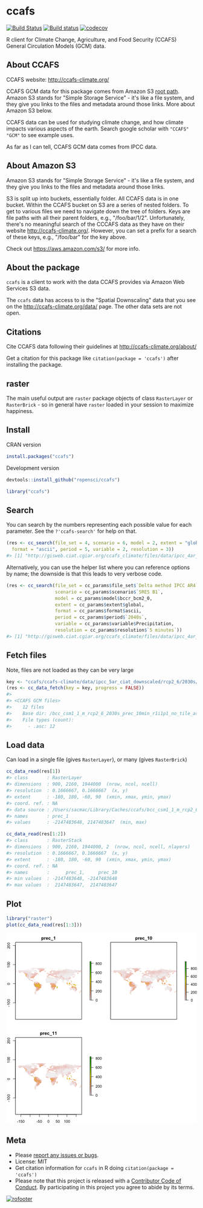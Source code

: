 ccafs
=====



<!-- README.md is generated from README.Rmd. Please edit that file -->

[![Build Status](https://travis-ci.org/ropensci/ccafs.svg?branch=master)](https://travis-ci.org/ropensci/ccafs)
[![Build status](https://ci.appveyor.com/api/projects/status/rd3u4qqmlcloh5j7?svg=true)](https://ci.appveyor.com/project/sckott/ccafs)
[![codecov](https://codecov.io/gh/ropensci/ccafs/branch/master/graph/badge.svg)](https://codecov.io/gh/ropensci/ccafs)


R client for Climate Change, Agriculture, and Food Security (CCAFS)
General Circulation Models (GCM) data.

## About CCAFS

CCAFS website: <http://ccafs-climate.org/>

CCAFS GCM data for this package comes from Amazon S3
[root path](http://cgiardata.s3.amazonaws.com). Amazon S3 stands for "Simple
Storage Service" - it's like a file system, and they give you links to the files
and metadata around those links.  More about Amazon S3 below.

CCAFS data can be used for studying climate change, and how climate impacts
various aspects of the earth. Search google scholar with `"CCAFS" "GCM"` to
see example uses.

As far as I can tell, CCAFS GCM data comes from IPCC data.

## About Amazon S3

Amazon S3 stands for "Simple Storage Service" - it's like a file system,
and they give you links to the files and metadata around those links.

S3 is split up into buckets, essentially folder. All CCAFS data is in
one bucket. Within the CCAFS bucket on S3 are a series of nested folders.
To get to various files we need to navigate down the tree of folders.
Keys are file paths with all their parent folders, e.g., "/foo/bar/1/2".
Unfortunately, there's no meaningful search of the CCCAFS data as they
have on their website <http://ccafs-climate.org/>. However, you can
set a prefix for a search of these keys, e.g., "/foo/bar" for the key
above.

Check out <https://aws.amazon.com/s3/> for more info.

## About the package

`ccafs` is a client to work with the data CCAFS provides via Amazon Web
Services S3 data.

The `ccafs` data has access to is the "Spatial Downscaling" data that you see
on the <http://ccafs-climate.org/data/> page. The other data sets are not
open.

## Citations

Cite CCAFS data following their guidelines at <http://ccafs-climate.org/about/>

Get a citation for this package like `citation(package = 'ccafs')` after
installing the package.

## raster

The main useful output are `raster` package objects of class `RasterLayer` or `RasterBrick` - so in general have `raster` loaded in your session to maximize
happiness.

## Install

CRAN version


```r
install.packages("ccafs")
```

Development version


```r
devtools::install_github("ropensci/ccafs")
```


```r
library("ccafs")
```

## Search

You can search by the numbers representing each possible value for 
each parameter. See the `?'ccafs-search'` for help on that.


```r
(res <- cc_search(file_set = 4, scenario = 6, model = 2, extent = "global",
  format = "ascii", period = 5, variable = 2, resolution = 3))
#> [1] "http://gisweb.ciat.cgiar.org/ccafs_climate/files/data/ipcc_4ar_ciat/sres_b1/2040s/bccr_bcm2_0/5min/bccr_bcm2_0_sres_b1_2040s_prec_5min_no_tile_asc.zip"
```

Alternatively, you can use the helper list where you can reference options 
by name; the downside is that this leads to very verbose code.


```r
(res <- cc_search(file_set = cc_params$file_set$`Delta method IPCC AR4`,
                  scenario = cc_params$scenario$`SRES B1`,
                  model = cc_params$model$bccr_bcm2_0,
                  extent = cc_params$extent$global,
                  format = cc_params$format$ascii,
                  period = cc_params$period$`2040s`,
                  variable = cc_params$variable$Precipitation,
                  resolution = cc_params$resolution$`5 minutes`))
#> [1] "http://gisweb.ciat.cgiar.org/ccafs_climate/files/data/ipcc_4ar_ciat/sres_b1/2040s/bccr_bcm2_0/5min/bccr_bcm2_0_sres_b1_2040s_prec_5min_no_tile_asc.zip"
```


## Fetch files

Note, files are not loaded as they can be very large


```r
key <- "ccafs/ccafs-climate/data/ipcc_5ar_ciat_downscaled/rcp2_6/2030s/bcc_csm1_1_m/10min/bcc_csm1_1_m_rcp2_6_2030s_prec_10min_r1i1p1_no_tile_asc.zip"
(res <- cc_data_fetch(key = key, progress = FALSE))
#> 
#> <CCAFS GCM files>
#>    12 files
#>    Base dir: /bcc_csm1_1_m_rcp2_6_2030s_prec_10min_r1i1p1_no_tile_asc
#>    File types (count): 
#>      - .asc: 12
```

## Load data

Can load in a single file (gives `RasterLayer`), or many (gives `RasterBrick`)


```r
cc_data_read(res[1])
#> class       : RasterLayer 
#> dimensions  : 900, 2160, 1944000  (nrow, ncol, ncell)
#> resolution  : 0.1666667, 0.1666667  (x, y)
#> extent      : -180, 180, -60, 90  (xmin, xmax, ymin, ymax)
#> coord. ref. : NA 
#> data source : /Users/sacmac/Library/Caches/ccafs/bcc_csm1_1_m_rcp2_6_2030s_prec_10min_r1i1p1_no_tile_asc/prec_1.asc 
#> names       : prec_1 
#> values      : -2147483648, 2147483647  (min, max)
```


```r
cc_data_read(res[1:2])
#> class       : RasterStack 
#> dimensions  : 900, 2160, 1944000, 2  (nrow, ncol, ncell, nlayers)
#> resolution  : 0.1666667, 0.1666667  (x, y)
#> extent      : -180, 180, -60, 90  (xmin, xmax, ymin, ymax)
#> coord. ref. : NA 
#> names       :      prec_1,     prec_10 
#> min values  : -2147483648, -2147483648 
#> max values  :  2147483647,  2147483647
```

## Plot


```r
library("raster")
plot(cc_data_read(res[1:3]))
```

![plot of chunk unnamed-chunk-10](inst/img/unnamed-chunk-10-1.png)


## Meta

* Please [report any issues or bugs](https://github.com/ropensci/ccafs/issues).
* License: MIT
* Get citation information for `ccafs` in R doing `citation(package = 'ccafs')`
* Please note that this project is released with a [Contributor Code of Conduct](CONDUCT.md). By participating in this project you agree to abide by its terms.

[![rofooter](https://ropensci.org/public_images/github_footer.png)](https://ropensci.org)

